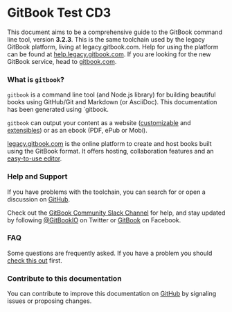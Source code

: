 # GitBook Test CD3

This document aims to be a comprehensive guide to the GitBook command line tool, version **3.2.3**. This is the same toolchain used by the legacy GitBook platform, living at legacy.gitbook.com. Help for using the platform can be found at [help.legacy.gitbook.com](https://help.legacy.gitbook.com). If you are looking for the new GitBook service, head to [gitbook.com](https://www.gitbook.com).

### What is `gitbook`?

`gitbook` is a command line tool (and Node.js library) for building beautiful books using GitHub/Git and Markdown (or AsciiDoc). This documentation has been generated using `gitbook.

`gitbook` can output your content as a website ([customizable](themes/README.md) and [extensibles](plugins/README.md)) or as an ebook (PDF, ePub or Mobi).

[legacy.gitbook.com](https://legacy.gitbook.com) is the online platform to create and host books built using the GitBook format. It offers hosting, collaboration features and an [easy-to-use editor](https://legacy.gitbook.com/editor).

### Help and Support

If you have problems with the toolchain, you can search for or open a discussion on [GitHub](https://github.com/GitbookIO/gitbook).

Check out the [GitBook Community Slack Channel](https://slack.gitbook.com) for help, and stay updated by following [@GitBookIO](https://twitter.com/GitBookIO) on Twitter or [GitBook](https://www.facebook.com/gitbookcom) on Facebook.

### FAQ

Some questions are frequently asked. If you have a problem you should  [check this out](faq.md) first.

### Contribute to this documentation

You can contribute to improve this documentation on [GitHub](https://github.com/GitbookIO/gitbook) by signaling issues or proposing changes.

